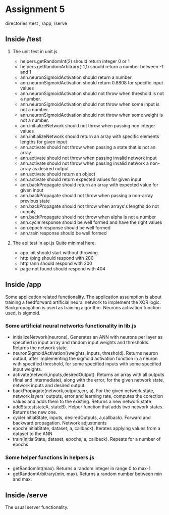 # Assignment 5

directories /test , /app, /serve 

## Inside /test
1. The unit test in unit.js 
    - helpers.getRandomInt(2) should return integer 0 or 1
    - helpers.getRandomArbitrary(-1,1) should return a number between -1 and 1
    - ann.neuronSigmoidActivation should return a number
    - ann.neuronSigmoidActivation should return 0.8808 for specific input values
    - ann.neuronSigmoidActivation should not throw when threshold is not a number.
    - ann.neuronSigmoidActivation should not throw when some input is not a number.
    - ann.neuronSigmoidActivation should not throw when some weight is not a number.
    - ann.initializeNetwork should not throw when passing non integer values
    - ann.initializeNetwork should return an array with specific elements lengths for given input
    - ann.activate should not throw when passing a state that is not an array
    - ann.activate should not throw when passing invalid network input
    - ann.activate should not throw when passing invalid network a non-array as desired output
    - ann.activate should return an object
    - ann.activate should return expected values for given input
    - ann.backPropagate should return an array with expected value for given input
    - ann.backPropagate should not throw when passing a non-array previous state
    - ann.backPropagate should not throw when arrays's lengths do not comply
    - ann.backPropagate should not throw when alpha is not a number
    - ann.cycle response should be well formed and have the right values
    - ann.epoch response should be well formed
    - ann.train response should be well formed
    
1. The api test in api.js
Quite minimal here.
    - app.init should start without throwing
    - http /ping should respond with 200
    - http /ann should respond with 200
    - page not found should respond with 404

## Inside /app 
Some application related functionality. The application assumption is about training a feedforward artificial neural network to implement the XOR logic. Backpropagation is used as training algorithm. Neurons activation function used, is sigmoid.
### Some artificial neural networks functionality in lib.js
- initializeNetwork(neurons). Generates an ANN with neurons per layer as specified in input array and random input weights and thresholds. Returns the network state.
- neuronSigmoidActivation((weights, inputs, threshold). Returns neuron output, after implementing the sigmoid activation function in a neuron with specified threshold, for some specified inputs with some specified input weights.
- activate(network,inputs,desiredOutput). Returns an array with all outputs (final and intermediate), along with the error, for the given network state, network inputs and desired output.
- backPropagate(network,outputs,err, a). For the given network state, network layers' outputs, error and learning rate, computes the corection values and adds them to the existing. Returns a new network state
- addStates(stateA, stateB). Helper function that adds two network states. Returns the new one.
- cycle(initialState, inputs, desiredOutputs, a,callback). Forward and backward propagation. Network adjustments
- epoch(initialState, dataset, a, callback). Iterates applying values from a dataset to the ANN
- train(initialState, dataset, epochs, a, callback). Repeats for a number of epochs

### Some helper functions in helpers.js
- getRandomInt(max). Returns a random integer in range 0 to max-1. 
- getRandomArbitrary(min, max). Returns a random number between min and max. 

## Inside /serve
The usual server functionality. 

 